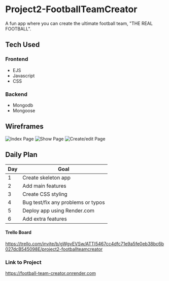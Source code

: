 # Project2-FootballTeamCreator

A fun app where you can create the ultimate football team, "THE REAL FOOTBALL".

## Tech Used

### Frontend

- EJS
- Javascript
- CSS

### Backend

- Mongodb
- Mongoose

## Wireframes

![Index Page](https://user-images.githubusercontent.com/113205902/206002084-66a73d3e-3f71-4d38-a92b-4943c5e56cb8.png)
![Show Page](https://user-images.githubusercontent.com/113205902/206002182-fde59123-572c-403a-81d1-747f4a246667.png)
![Create/edit Page](https://user-images.githubusercontent.com/113205902/206002217-be0f8eb7-19fb-400a-b1d5-29f35835eb8f.png)

## Daily Plan

| Day | Goal |
|-----|------|
| 1 | Create skeleton app |
| 2 | Add main features |
| 3 | Create CSS styling  |
| 4 | Bug test/fix any problems or typos |
| 5 | Deploy app using Render.com |
| 6 | Add extra features |

#### Trello Board
https://trello.com/invite/b/gWgvEVSw/ATTI5467cc4dfc71e9a5fe0eb38bc6b027dcB545098E/project2-footballteamcreator

### Link to Project
https://football-team-creator.onrender.com
